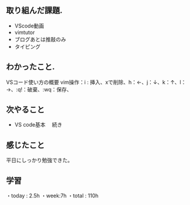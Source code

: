 ## 取り組んだ課題. 
 +  VScode動画
 + vimtutor
 + ブログあとは推敲のみ
+ タイピング
## わかったこと.
 VSコード使い方の概要
vim操作：i : 挿入、xで削除、h：←、j：↓、k：↑、l：→、:q!：破棄、:wq：保存、
 ## 次やること 　
+ VS code基本　 続き　　            
## 感じたこと
平日にしっかり勉強できた。
## 学習
・today : 2.5h 
・week:7h
・total : 110h